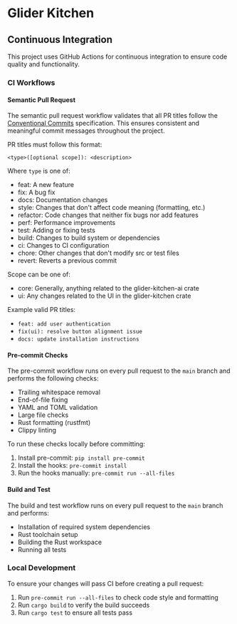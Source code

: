 # Glider Kitchen

## Continuous Integration

This project uses GitHub Actions for continuous integration to ensure code quality and functionality.

### CI Workflows

#### Semantic Pull Request

The semantic pull request workflow validates that all PR titles follow the [Conventional Commits](https://www.conventionalcommits.org/) specification. This ensures consistent and meaningful commit messages throughout the project.

PR titles must follow this format:
```
<type>([optional scope]): <description>
```

Where `type` is one of:
- feat: A new feature
- fix: A bug fix
- docs: Documentation changes
- style: Changes that don't affect code meaning (formatting, etc.)
- refactor: Code changes that neither fix bugs nor add features
- perf: Performance improvements
- test: Adding or fixing tests
- build: Changes to build system or dependencies
- ci: Changes to CI configuration
- chore: Other changes that don't modify src or test files
- revert: Reverts a previous commit

Scope can be one of:
- core: Generally, anything related to the glider-kitchen-ai crate
- ui: Any changes related to the UI in the  glider-kitchen crate

Example valid PR titles:
- `feat: add user authentication`
- `fix(ui): resolve button alignment issue`
- `docs: update installation instructions`

#### Pre-commit Checks

The pre-commit workflow runs on every pull request to the `main` branch and performs the following checks:

- Trailing whitespace removal
- End-of-file fixing
- YAML and TOML validation
- Large file checks
- Rust formatting (rustfmt)
- Clippy linting

To run these checks locally before committing:

1. Install pre-commit: `pip install pre-commit`
2. Install the hooks: `pre-commit install`
3. Run the hooks manually: `pre-commit run --all-files`

#### Build and Test

The build and test workflow runs on every pull request to the `main` branch and performs:

- Installation of required system dependencies
- Rust toolchain setup
- Building the Rust workspace
- Running all tests

### Local Development

To ensure your changes will pass CI before creating a pull request:

1. Run `pre-commit run --all-files` to check code style and formatting
2. Run `cargo build` to verify the build succeeds
3. Run `cargo test` to ensure all tests pass
